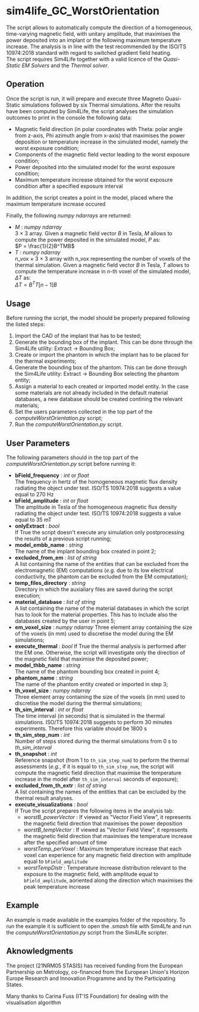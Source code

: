 # sim4life_GC_WorstOrientation

The script allows to automatically compute the direction of a homogeneous, time-varying magnetic field, with unitary amplitude, that maximises the power deposited into an implant or the following maximum temperature increase. The analysis is in line with the test recommended by the ISO/TS 10974:2018 standard with regard to switched gradient field heating.<br>
The script requires Sim4Life together with a valid licence of the *Quasi-Static EM Solvers* and the *Thermal solver*.

## Operation

Once the script is run, it will prepare and execute three Magneto Quasi-Static simulations followed by six Thermal simulations. After the results have been computed by Sim4Life, the script analyses the simulation outcomes to print in the console the following data:

* Magnetic field direction (in polar coordinates with Theta: polar angle from z-axis, Phi azimuth angle from x-axis) that maximises the power deposition or temperature increase in the simulated model, namely the worst exposure condition;
* Components of the magnetic field vector leading to the worst exposure condition;
* Power deposited into the simulated model for the worst exposure condition;
* Maximum temperature increase obtained for the worst exposure condition after a specified exposure interval

In addition, the script creates a point in the model, placed where the maximum temperature increase occured

Finally, the following *numpy ndarrays* are returned:
* $M$ : *numpy ndarray* <br>
3 $\times$ 3 array. Given a magnetic field vector $B$ in Tesla, $M$ allows to compute the power deposited in the simulated model, $P$ as: <br>
$P = \frac{1}{2}B^TMB$
* $T$ :  *numpy ndarray* <br>
n_vox $\times$ 3 $\times$ 3 array with n_vox representing the number of voxels of the thermal simulation. Given a magnetic field vector $B$ in Tesla, $T$ allows to compute the temperature increase in *n*-th voxel of the simulated model, $\Delta T$ as: <br>
$\Delta T = B^TT[n-1]B$

## Usage

Before running the script, the model should be properly prepared following the listed steps:

1. Import the CAD of the implant that has to be tested;
2. Generate the bounding box of the implant. This can be done through the Sim4Life utility: Extract -> Bounding Box;
3. Create or import the phantom in which the implant has to be placed for the thermal experiments;
4. Generate the bounding box of the phantom. This can be done through the Sim4Life utility: Extract -> Bounding Box selecting the phantom entity;
5. Assign a material to each created or imported model entity. In the case some materials are not already included in the default material databases, a new database should be created contining the relevant materials;
6. Set the users parameters collected in the top part of the *computeWorstOrientation.py* script;
7. Run the *computeWorstOrientation.py* script.

## User Parameters

The following parameters should in the top part of the *computeWorstOrientation.py* script before running it:

* **bField_frequency** : *int* or *float* <br>
The frequency in hertz of the homogeneous magnetic flux density radiating the object under test. ISO/TS 10974:2018 suggests a value equal to 270 Hz
* **bField_amplitude** : *int* or *float* <br>
The amplitude in Tesla of the homogeneous magnetic flux density radiating the object under test. ISO/TS 10974:2018 suggests a value equal to 35 mT
* **onlyExtract** : *bool* <br>
If True the script doesn't execute any simulation only postprocessing the results of a previous script running;
* **model_embb_name** : *string* <br>
The name of the implant bounding box created in point 2;
* **excluded_from_em** : *list of string* <br>
A list containing the name of the entities that can be excluded from the electromagnetic (EM) computations (*e.g.* due to its low electrical conductivity, the phantom can be excluded from the EM computation);
* **temp_files_directory** : *string* <br>
Directory in which the auxialiary files are saved during the script execution;
* **material_database** : *list of string* <br>
A list containing the name of the material databases in which the script has to look for the material properties. This has to include also the databases created by the user in point 5;
* **em_voxel_size** : *numpy ndarray*
Three element array containing the size of the voxels (in mm) used to discretise the model during the EM simulations;
* **execute_thermal** : *bool*
If True the thermal analysis is performed after the EM one. Otherwise, the script will investigate only the direction of the magnetic field that maximise the deposited power;
* **model_thbb_name** : *string* <br>
The name of the phantom bounding box created in point 4;
* **phantom_name** : *string* <br>
The name of the phantom entity created or imported in step 3;
* **th_voxel_size** : *numpy ndarray* <br>
Three element array containing the size of the voxels (in mm) used to discretise the model during the thermal simulations;
* **th_sim_interval** : *int* or *float* <br>
The time interval (in seconds) that is simulated in the thermal simulations. ISO/TS 10974:2018 suggests to perform 30 minutes experiments. Therefore this variable should be 1800 s
* **th_sim_step_num** : *int* <br>
Number of steps stored during the thermal simulations from 0 s to *th_sim_interval*
* **th_snapshot** : *int* <br>
Reference snapshot (from 1 to `th_sim_step_num`) to perform the thermal assessments (*e.g.*, if it is equal to `th_sim_step_num`, the script will compute the magnetic field direction that maximise the temperature increase in the model after `th_sim_interval` seconds of exposure);
* **excluded_from_th_extr** : *list of string* <br>
A list containing the names of the entities that can be excluded by the thermal result analyses.
* **execute_visualizations** : *bool* <br>
If True the script prepares the following items in the analysis tab:
    * *worstB_powerVector* : If viewed as "Vector Field View", it represents the magnetic field direction that maximises the power deposition
    * *worstB_tempVector* : If viewed as "Vector Field View", it represents the magnetic field direction that maximises the temperature increase after the specified amount of time
    * *worstTemp_perVoxel* : Maximum temperature increase that each voxel can experience for any magnetic field direction with amplitude equal to `bField_amplitude`
    * *worstTempDistr* : Temperature increase distribution relevant to the exposure to the magnetic field, with amplitude equal to `bField_amplitude`, aoriented along the direction which maximises the peak temperature increase

## Example

An example is made available in the examples folder of the repository. To run the example it is sufficient to open the *.smash* file with Sim4Lfe and run the *computeWorstOrientation.py* script from the Sim4Life scripter.

## Aknowledgments

The project (21NRM05 STASIS) has received funding from the European Partnership on Metrology, co-financed from the European Union's Horizon Europe Research and Innovation Programme and by the Participating States.

Many thanks to Carina Fuss (IT'IS Foundation) for dealing with the visualisation algorithm